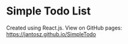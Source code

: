 # Simple Todo List
Created using React.js. View on GitHub pages: https://jantosz.github.io/SimpleTodo

